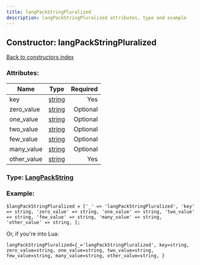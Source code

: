 ```yaml
---
title: langPackStringPluralized
description: langPackStringPluralized attributes, type and example
---
```

## Constructor: langPackStringPluralized  
[Back to constructors index](index.md)



### Attributes:

| Name     |    Type       | Required |
|----------|:-------------:|---------:|
|key|[string](../types/string.md) | Yes|
|zero\_value|[string](../types/string.md) | Optional|
|one\_value|[string](../types/string.md) | Optional|
|two\_value|[string](../types/string.md) | Optional|
|few\_value|[string](../types/string.md) | Optional|
|many\_value|[string](../types/string.md) | Optional|
|other\_value|[string](../types/string.md) | Yes|



### Type: [LangPackString](../types/LangPackString.md)


### Example:

```
$langPackStringPluralized = ['_' => 'langPackStringPluralized', 'key' => string, 'zero_value' => string, 'one_value' => string, 'two_value' => string, 'few_value' => string, 'many_value' => string, 'other_value' => string, ];
```  

Or, if you're into Lua:  


```
langPackStringPluralized={_='langPackStringPluralized', key=string, zero_value=string, one_value=string, two_value=string, few_value=string, many_value=string, other_value=string, }

```


